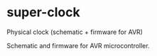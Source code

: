 super-clock
===========

Physical clock (schematic + firmware for AVR)

Schematic and firmware for AVR microcontroller.
